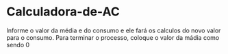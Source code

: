 # Calculadora-de-AC
Informe o valor da média e do consumo e ele fará os calculos do novo valor para o consumo. Para terminar o processo, coloque o valor da mádia como sendo 0
